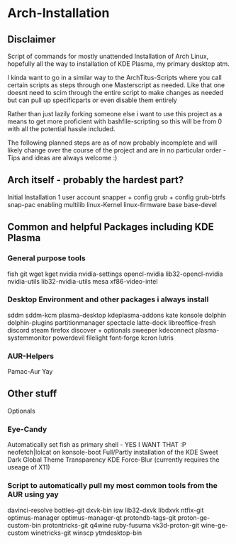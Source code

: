 # Arch-Installation
## Disclaimer
Script of commands for mostly unattended Installation of Arch Linux, hopefully all the way to installation of KDE Plasma, my primary desktop atm.

I kinda want to go in a similar way to the ArchTitus-Scripts where you call certain scripts as steps through one Masterscript as needed. Like that one doesnt need to scim through the entire script to make changes as needed but can pull up specificparts or even disable them entirely



Rather than just lazily forking someone else i want to use this project as a means to get more proficient with bashfile-scripting so this will be from 0 with all the potential hassle included.

The following planned steps are as of now probably incomplete and will likely change over the course of the project and are in no particular order - Tips and ideas are always welcome :) 


## Arch itself - probably the hardest part?

  Initial Installation
  1 user account
  snapper + config
  grub + config
  grub-btrfs
  snap-pac
  enabling multilib
  linux-Kernel
  linux-firmware
  base
  base-devel

## Common and helpful Packages including KDE Plasma

### General purpose tools
  fish
  git
  wget
  kget
  nvidia
  nvidia-settings
  opencl-nvidia
  lib32-opencl-nvidia
  nvidia-utils
  lib32-nvidia-utils
  mesa
  xf86-video-intel
  

### Desktop Environment and other packages i always install
  sddm
  sddm-kcm
  plasma-desktop
  kdeplasma-addons
  kate
  konsole
  dolphin
  dolphin-plugins
  partitionmanager
  spectacle
  latte-dock
  libreoffice-fresh
  discord
  steam
  firefox
  discover + optionals
  sweeper
  kdeconnect
  plasma-systemmonitor
  powerdevil
  filelight
  font-forge
  kcron
  lutris

### AUR-Helpers
  Pamac-Aur
  Yay
  
## Other stuff
Optionals

### Eye-Candy
  Automatically set fish as primary shell - YES I WANT THAT :P
  neofetch|lolcat on konsole-boot
  Full/Partly installation of the KDE Sweet Dark Global Theme
  Transparency
  KDE Force-Blur (currently requires the useage of X11)

### Script to automatically pull my most common tools from the AUR using yay

  davinci-resolve
  bottles-git
  dxvk-bin
  isw
  lib32-dxvk
  libdxvk
  ntfix-git
  optimus-manager
  optimus-manager-qt
  protondb-tags-git
  proton-ge-custom-bin
  protontricks-git
  q4wine
  ruby-fusuma
  vk3d-proton-git
  wine-ge-custom
  winetricks-git
  winscp
  ytmdesktop-bin
